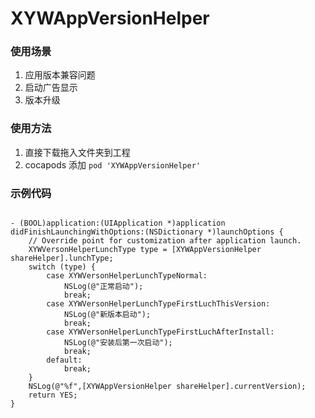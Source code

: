 # XYWAppVersionHelper

### 使用场景
1. 应用版本兼容问题
2. 启动广告显示
3. 版本升级

### 使用方法
1. 直接下载拖入文件夹到工程
2. cocapods 添加  <code>pod 'XYWAppVersionHelper'</code>

### 示例代码
<pre><code>
- (BOOL)application:(UIApplication *)application didFinishLaunchingWithOptions:(NSDictionary *)launchOptions {
    // Override point for customization after application launch.
    XYWVersonHelperLunchType type = [XYWAppVersionHelper shareHelper].lunchType;
    switch (type) {
        case XYWVersonHelperLunchTypeNormal:
            NSLog(@"正常启动");
            break;
        case XYWVersonHelperLunchTypeFirstLuchThisVersion:
            NSLog(@"新版本启动");
            break;
        case XYWVersonHelperLunchTypeFirstLuchAfterInstall:
            NSLog(@"安装后第一次启动");
            break;
        default:
            break;
    }
    NSLog(@"%f",[XYWAppVersionHelper shareHelper].currentVersion);
    return YES;
}
</code></pre>

